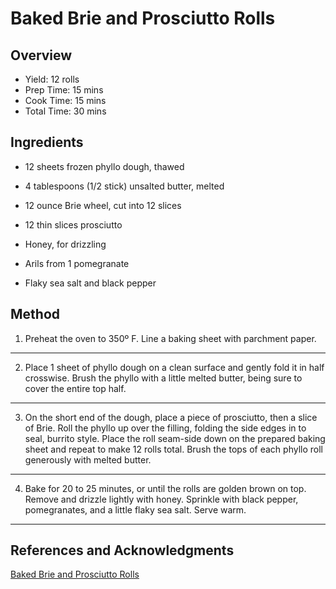 # Baked Brie and Prosciutto Rolls

## Overview

- Yield: 12 rolls
- Prep Time: 15 mins
- Cook Time: 15 mins
- Total Time: 30 mins

## Ingredients

- 12 sheets frozen phyllo dough, thawed

- 4 tablespoons (1/2 stick) unsalted butter, melted

- 12 ounce Brie wheel, cut into 12 slices

- 12 thin slices prosciutto

- Honey, for drizzling

- Arils from 1 pomegranate

- Flaky sea salt and black pepper

## Method

1. Preheat the oven to 350º F. Line a baking sheet with parchment paper.
---
2. Place 1 sheet of phyllo dough on a clean surface and gently fold it in half crosswise. Brush the phyllo with a little melted butter, being sure to cover the entire top half.
---
3. On the short end of the dough, place a piece of prosciutto, then a slice of Brie. Roll the phyllo up over the filling, folding the side edges in to seal, burrito style. Place the roll seam-side down on the prepared baking sheet and repeat to make 12 rolls total. Brush the tops of each phyllo roll generously with melted butter.
---
4. Bake for 20 to 25 minutes, or until the rolls are golden brown on top. Remove and drizzle lightly with honey. Sprinkle with black pepper, pomegranates, and a little flaky sea salt. Serve warm.
---

## References and Acknowledgments

[Baked Brie and Prosciutto Rolls](https://www.halfbakedharvest.com/baked-brie-and-prosciutto-rolls/)
